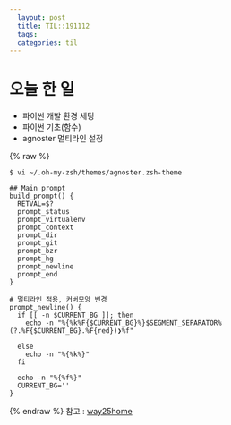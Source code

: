 ```yaml
---
  layout: post
  title: TIL::191112
  tags: 
  categories: til
---
```


# 오늘 한 일
- 파이썬 개발 환경 세팅
- 파이썬 기초(함수)
- agnoster 멀티라인 설정

{% raw %}
``` 
$ vi ~/.oh-my-zsh/themes/agnoster.zsh-theme

## Main prompt
build_prompt() {
  RETVAL=$?
  prompt_status
  prompt_virtualenv
  prompt_context
  prompt_dir
  prompt_git
  prompt_bzr
  prompt_hg
  prompt_newline
  prompt_end
}

# 멀티라인 적용, 커버모양 변경
prompt_newline() {
  if [[ -n $CURRENT_BG ]]; then
    echo -n "%{%k%F{$CURRENT_BG}%}$SEGMENT_SEPARATOR%(?.%F{$CURRENT_BG}.%F{red})❯%f"

  else
    echo -n "%{%k%}"
  fi

  echo -n "%{%f%}"
  CURRENT_BG=''
}
```
{% endraw %}
참고 : [way25home](https://wayhome25.github.io/etc/2017/03/12/zsh-alias/)
